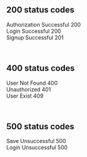 ## 200 status codes
Authorization Successful    200
<br>
Login Successful    200
<br>
Signup Successful    201

<br>

## 400 status codes
User Not Found    400
<br>
Unauthorized    401
<br>
User Exist    409

<br>

## 500 status codes
Save Unsuccessful    500
<br>
Login Unsuccessful    500
